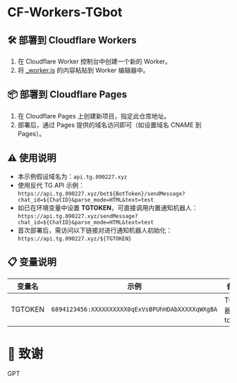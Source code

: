 # CF-Workers-TGbot

## 🛠️ 部署到 Cloudflare Workers
1. 在 Cloudflare Worker 控制台中创建一个新的 Worker。
2. 将 [_worker.js](https://github.com/XWF8188/CW-TGbot/blob/main/_worker.js)  的内容粘贴到 Worker 编辑器中。

## 📦 部署到 Cloudflare Pages
1. 在 Cloudflare Pages 上创建新项目，指定此仓库地址。
2. 部署后，通过 Pages 提供的域名访问即可（如设置域名 CNAME 到 Pages）。

## ⚠️ 使用说明
- 本示例假设域名为：`api.tg.090227.xyz`
- 使用反代 TG API 示例：  
  `https://api.tg.090227.xyz/bot${BotToken}/sendMessage?chat_id=${ChatID}&parse_mode=HTML&text=test`
- 如已在环境变量中设置 **TGTOKEN**，可直接调用内置通知机器人：  
  `https://api.tg.090227.xyz/sendMessage?chat_id=${ChatID}&parse_mode=HTML&text=test`
- 首次部署后，需访问以下链接对进行通知机器人初始化：  
  `https://api.tg.090227.xyz/${TGTOKEN}`

## 📋 变量说明
| 变量名 | 示例 | 备注 | 
|-|-|-|
| TGTOKEN | `6894123456:XXXXXXXXXX0qExVsBPUhHDAbXXXXXqWXgBA` | TG机器人token | 

# 🙏 致谢
GPT
